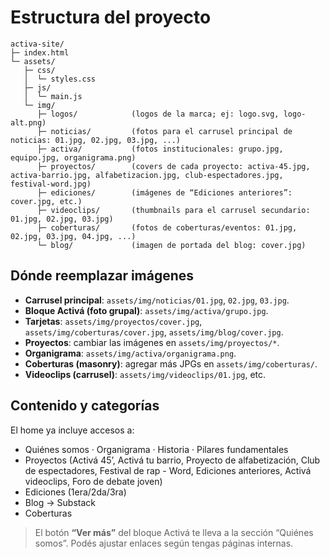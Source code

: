 # Estructura del proyecto

```
activa-site/
├─ index.html
└─ assets/
   ├─ css/
   │  └─ styles.css
   ├─ js/
   │  └─ main.js
   └─ img/
      ├─ logos/            (logos de la marca; ej: logo.svg, logo-alt.png)
      ├─ noticias/         (fotos para el carrusel principal de noticias: 01.jpg, 02.jpg, 03.jpg, ...)
      ├─ activa/           (fotos institucionales: grupo.jpg, equipo.jpg, organigrama.png)
      ├─ proyectos/        (covers de cada proyecto: activa-45.jpg, activa-barrio.jpg, alfabetizacion.jpg, club-espectadores.jpg, festival-word.jpg)
      ├─ ediciones/        (imágenes de “Ediciones anteriores”: cover.jpg, etc.)
      ├─ videoclips/       (thumbnails para el carrusel secundario: 01.jpg, 02.jpg, 03.jpg)
      ├─ coberturas/       (fotos de coberturas/eventos: 01.jpg, 02.jpg, 03.jpg, 04.jpg, ...)
      └─ blog/             (imagen de portada del blog: cover.jpg)
```

## Dónde reemplazar imágenes
- **Carrusel principal**: `assets/img/noticias/01.jpg`, `02.jpg`, `03.jpg`.
- **Bloque Activá (foto grupal)**: `assets/img/activa/grupo.jpg`.
- **Tarjetas**: `assets/img/proyectos/cover.jpg`, `assets/img/coberturas/cover.jpg`, `assets/img/blog/cover.jpg`.
- **Proyectos**: cambiar las imágenes en `assets/img/proyectos/*`.
- **Organigrama**: `assets/img/activa/organigrama.png`.
- **Coberturas (masonry)**: agregar más JPGs en `assets/img/coberturas/`.
- **Videoclips (carrusel)**: `assets/img/videoclips/01.jpg`, etc.

## Contenido y categorías
El home ya incluye accesos a:
- Quiénes somos · Organigrama · Historia · Pilares fundamentales
- Proyectos (Activá 45’, Activá tu barrio, Proyecto de alfabetización, Club de espectadores, Festival de rap - Word, Ediciones anteriores, Activá videoclips, Foro de debate joven)
- Ediciones (1era/2da/3ra)
- Blog → Substack
- Coberturas

> El botón **“Ver más”** del bloque Activá te lleva a la sección “Quiénes somos”. Podés ajustar enlaces según tengas páginas internas.
